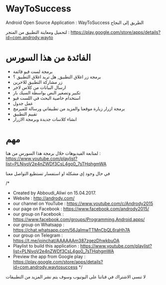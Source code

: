 # WayToSuccess
Android Open Source Application : WayToSuccess الطريق إلى النجاح

لتحميل ومعاينة التطبيق من المتجر :
https://play.google.com/store/apps/details?id=com.andrody.wayto

# الفائدة من هذا السورس
- برمجة لست فيو قائمة
- برمجة زر اغلاق التطبيق, هل تريد اغلاق التطبيق ؟
- زر مشاركة التطبيق للاخرين
- ارسال البيانات من كلاس لاخر
- تكبير وتصغير النص بواسطة السيك بار
- استخدام خاصية البحث في اللست فيو
- عمل جدول
- برمجة ازرار زيارة موقعنا والمزيد من تطبيقاتي ورسالة للمبرمج
- تقييم التطبيق
- انشاء كلاسات جديدة وبرمجة الازرار

# مهم
لمتابعة الفيديوهات خلال برمجة هذا السورس
من هنا : https://www.youtube.com/playlist?list=PLNivoV2e4nZWDf3CsL4go0_7sTHqhgmWA

في حال وجود إي مشكلة او استفسار تستطيع التواصل معنا

/*
 * Created by Abboudi_Aliwi on 15.04.2017.
 * Website : http://andrody.com/
 * our channel on YouTube : https://www.youtube.com/c/Andrody2015
 * our page on Facebook : https://www.facebook.com/andrody2015/
 * our group on Facebook : https://www.facebook.com/groups/Programming.Android.apps/
 * our group on Whatsapp : https://chat.whatsapp.com/56JaImwTTMnCbQL6raHh7A
 * our group on Telegram : https://t.me/joinchat/AAAAAAm387zgezDhwkbuOA
 * Playlist to build this application : https://www.youtube.com/playlist?list=PLNivoV2e4nZWDf3CsL4go0_7sTHqhgmWA
 * Preview the app from Google play : https://play.google.com/store/apps/details?id=com.andrody.waytosuccess
 */
 
لا تنسى الاشتراك في قناتنا على اليوتيوب وسوف يتم نشر المزيد من التطبيقات
